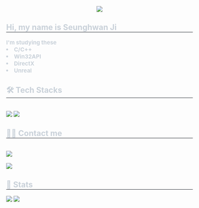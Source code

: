 <div align= "center">
    <img src="https://capsule-render.vercel.app/api?type=waving&color=0:a8b9cc,100:00599c&height=180&text=I%20like%20C/CPP&animation=twinkling&fontColor=ffffff&fontSize=50" />
    </div>
    <div style="text-align: left;"> 
    <h2 style="border-bottom: 1px solid #21262d; color: #c9d1d9;"> Hi, my name is Seunghwan Ji </h2>  
    <div style="font-weight: 700; font-size: 15px; text-align: left; color: #c9d1d9;"> I'm studying these</li><li> C/C++</li><li> Win32API</li><li> DirectX</li><li> Unreal </div> 
    </div>
    <div style="text-align: left;">
    <h2 style="border-bottom: 1px solid #21262d; color: #c9d1d9;"> 🛠️ Tech Stacks </h2> <br> 
    <div style="margin: ; text-align: left;" "text-align: left;"> <img src="https://img.shields.io/badge/C-A8B9CC?style=for-the-badge&logo=C&logoColor=white">
          <img src="https://img.shields.io/badge/C++-00599C?style=for-the-badge&logo=C%2B%2B&logoColor=white">
          </div>
    </div>
    <div style="text-align: left;">
    <h2 style="border-bottom: 1px solid #21262d; color: #c9d1d9;"> 🧑‍💻 Contact me </h2> <br> 
    <div style="text-align: left;"> <a href=mailto:horong0602.dev@gmail.com> <img src="https://img.shields.io/badge/Gmail-EA4335?style=for-the-badge&logo=Gmail&logoColor=white&link=mailto:horong0602.dev@gmail.com"> </a>
          </div>  <br> 
    <div style="text-align: left;"> <a href="https://hits.seeyoufarm.com"> <img src="https://hits.seeyoufarm.com/api/count/incr/badge.svg?url=https%3A%2F%2Fgithub.com%2FSeunghwan-Ji%2F&count_bg=%23000000&title_bg=%23000000&icon=github.svg&icon_color=%23FFFFFF&title=GitHub&edge_flat=false"/></a>
       </div> 
    </div>
    <div style="text-align: left;"> 
    <h2 style="border-bottom: 1px solid #21262d; color: #c9d1d9;"> 🏅 Stats </h2> <div style="text-align: left;"> <img src="https://github-readme-stats.vercel.app/api?username=Seunghwan-Ji&bg_color=180,00000000,0717ed&title_color=ffffff&text_color=ffffff"
         /> <img src="https://github-readme-stats.vercel.app/api/top-langs/?username=Seunghwan-Ji&layout=compact&bg_color=180,00000000,0717ed&title_color=ffffff&text_color=ffffff"
           /> </div> 
    </div>
    
